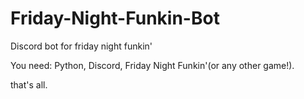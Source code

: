 # Friday-Night-Funkin-Bot
Discord bot for friday night funkin'


You need: Python, Discord, Friday Night Funkin'(or any other game!).


that's all.
